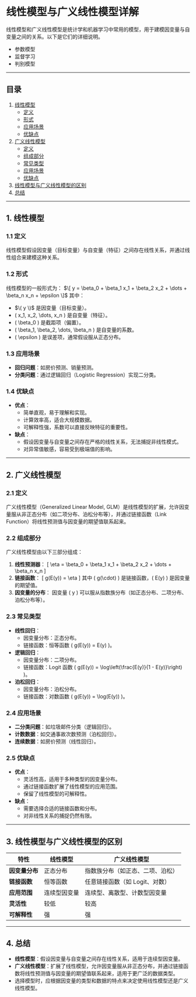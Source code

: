 # 线性模型与广义线性模型详解

线性模型和广义线性模型是统计学和机器学习中常用的模型，用于建模因变量与自变量之间的关系。以下是它们的详细说明。
- 参数模型
- 监督学习
- 判别模型
---

## 目录
1. [线性模型](#1-线性模型)
   - [定义](#11-定义)
   - [形式](#12-形式)
   - [应用场景](#13-应用场景)
   - [优缺点](#14-优缺点)
2. [广义线性模型](#2-广义线性模型)
   - [定义](#21-定义)
   - [组成部分](#22-组成部分)
   - [常见类型](#23-常见类型)
   - [应用场景](#24-应用场景)
   - [优缺点](#25-优缺点)
3. [线性模型与广义线性模型的区别](#3-线性模型与广义线性模型的区别)
4. [总结](#4-总结)

---

## 1. 线性模型

### 1.1 定义
线性模型假设因变量（目标变量）与自变量（特征）之间存在线性关系，并通过线性组合来建模这种关系。

### 1.2 形式
线性模型的一般形式为：
$\[
y = \beta_0 + \beta_1 x_1 + \beta_2 x_2 + \dots + \beta_n x_n + \epsilon
\]$
其中：
- $\( y \)$ 是因变量（目标变量）。
- \( x_1, x_2, \dots, x_n \) 是自变量（特征）。
- \( \beta_0 \) 是截距项（偏置）。
- \( \beta_1, \beta_2, \dots, \beta_n \) 是自变量的系数。
- \( \epsilon \) 是误差项，通常假设服从正态分布。

### 1.3 应用场景
- **回归问题**：如房价预测、销量预测。
- **分类问题**：通过逻辑回归（Logistic Regression）实现二分类。

### 1.4 优缺点
- **优点**：
  - 简单直观，易于理解和实现。
  - 计算效率高，适合大规模数据。
  - 可解释性强，系数可以直接反映特征的重要性。
- **缺点**：
  - 假设因变量与自变量之间存在严格的线性关系，无法捕捉非线性模式。
  - 对异常值敏感，容易受到极端值的影响。

---

## 2. 广义线性模型

### 2.1 定义
广义线性模型（Generalized Linear Model, GLM）是线性模型的扩展，允许因变量服从非正态分布（如二项分布、泊松分布等），并通过链接函数（Link Function）将线性预测值与因变量的期望值联系起来。

### 2.2 组成部分
广义线性模型由以下三部分组成：
1. **线性预测器**：
   \[
   \eta = \beta_0 + \beta_1 x_1 + \beta_2 x_2 + \dots + \beta_n x_n
   \]
2. **链接函数**：
   \[
   g(E(y)) = \eta
   \]
   其中 \( g(\cdot) \) 是链接函数，\( E(y) \) 是因变量的期望值。
3. **因变量的分布**：
   因变量 \( y \) 可以服从指数族分布（如正态分布、二项分布、泊松分布等）。

### 2.3 常见类型
- **线性回归**：
  - 因变量分布：正态分布。
  - 链接函数：恒等函数 \( g(E(y)) = E(y) \)。
- **逻辑回归**：
  - 因变量分布：二项分布。
  - 链接函数：Logit 函数 \( g(E(y)) = \log\left(\frac{E(y)}{1 - E(y)}\right) \)。
- **泊松回归**：
  - 因变量分布：泊松分布。
  - 链接函数：对数函数 \( g(E(y)) = \log(E(y)) \)。

### 2.4 应用场景
- **二分类问题**：如垃圾邮件分类（逻辑回归）。
- **计数数据**：如交通事故次数预测（泊松回归）。
- **连续数据**：如房价预测（线性回归）。

### 2.5 优缺点
- **优点**：
  - 灵活性高，适用于多种类型的因变量分布。
  - 通过链接函数扩展了线性模型的应用范围。
  - 保留了线性模型的可解释性。
- **缺点**：
  - 需要选择合适的链接函数和分布。
  - 对非线性关系的捕捉仍然有限。

---

## 3. 线性模型与广义线性模型的区别

| 特性                | 线性模型                          | 广义线性模型                      |
|---------------------|-----------------------------------|-----------------------------------|
| **因变量分布**       | 正态分布                          | 指数族分布（如正态、二项、泊松）  |
| **链接函数**         | 恒等函数                          | 任意链接函数（如 Logit、对数）    |
| **应用范围**         | 连续型因变量                      | 连续型、离散型、计数型因变量      |
| **灵活性**           | 较低                              | 较高                              |
| **可解释性**         | 强                                | 强                                |

---

## 4. 总结
- **线性模型**：假设因变量与自变量之间存在线性关系，适用于连续型因变量。
- **广义线性模型**：扩展了线性模型，允许因变量服从非正态分布，并通过链接函数将线性预测值与因变量的期望值联系起来，适用于更广泛的数据类型。
- 选择模型时，应根据因变量的类型和数据的特点来决定使用线性模型还是广义线性模型。
